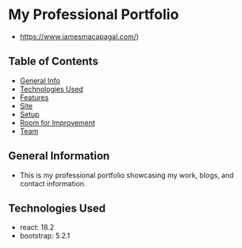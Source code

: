 # My Professional Portfolio
- https://www.jamesmacapagal.com/)

## Table of Contents
* [General Info](#general-information)
* [Technologies Used](#technologies-used)
* [Features](#features)
* [Site](#site)
* [Setup](#setup)
* [Room for Improvement](#room-for-improvement)
* [Team](#team)



## General Information
- This is my professional portfolio showcasing my work, blogs, and contact information.

## Technologies Used
- react: 18.2
- bootstrap: 5.2.1
